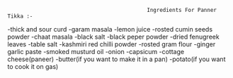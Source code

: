                                                 Ingredients For Panner Tikka :-

-thick and sour curd
-garam masala
-lemon juice
-rosted cumin seeds powder
-chaat masala
-black salt
-black peper powder
-dried fenugreek leaves
-table salt
-kashmiri red chilli powder
-rosted gram flour
-ginger garlic paste
-smoked musturd oil
-onion
-capsicum
-cottage cheese(paneer)
-butter(if you want to make it in a pan)
-potato(if you want to cook it on gas)

